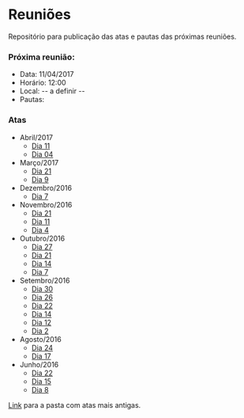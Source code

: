 # Reuniões
Repositório para publicação das atas e pautas das próximas reuniões.

### Próxima reunião:
* Data: 11/04/2017
* Horário: 12:00
* Local: -- a definir --
* Pautas:


### Atas

* Abril/2017
	* [Dia 11](https://drive.google.com/open?id=0B8eSwDIKbcFKNjAwdFRqcGtPNjA)
	* [Dia 04](https://drive.google.com/open?id=0B8eSwDIKbcFKRGEzZDJsbE1GYXc)
* Março/2017
	* [Dia 21](https://drive.google.com/open?id=0B8eSwDIKbcFKSTh0a1phUl9nMUk)
	* [Dia  9](https://drive.google.com/open?id=0B8eSwDIKbcFKVlZTMVpDVzdyUGs)
* Dezembro/2016
	* [Dia  7](https://drive.google.com/open?id=0B8eSwDIKbcFKeVFBZmRnVGlPZVE)
* Novembro/2016
	* [Dia 21](https://drive.google.com/open?id=0B8eSwDIKbcFKWDEtb1NvRloxU0E)
	* [Dia 11](https://drive.google.com/open?id=0B8eSwDIKbcFKd2VuZUYxdkVfTWs)
	* [Dia  4](https://drive.google.com/open?id=0B8eSwDIKbcFKWWFYcWRObzRiRkU)
* Outubro/2016
	* [Dia 27](https://drive.google.com/open?id=0B8eSwDIKbcFKMFZpOG1LVG5vRmc)
	* [Dia 21](https://drive.google.com/open?id=0B8eSwDIKbcFKaVdyUktOOTVtRjQ)
	* [Dia 14](https://drive.google.com/open?id=0B8eSwDIKbcFKMk1IMDZRWmd2VUE)
	* [Dia  7](https://drive.google.com/open?id=0B8eSwDIKbcFKZ1VHQUIwalViSjQ)
* Setembro/2016
	* [Dia 30](https://drive.google.com/open?id=0B8eSwDIKbcFKQ1N0SXpnNWhReDQ)
	* [Dia 26](https://drive.google.com/open?id=0B8eSwDIKbcFKaEZRT1J2NUNvOWc)
	* [Dia 22](https://drive.google.com/open?id=0B8eSwDIKbcFKdmRBZTNzTTkya3M)
	* [Dia 14](https://drive.google.com/open?id=0B8eSwDIKbcFKYmNDUjZMQ0FDU1k)
	* [Dia 12](https://drive.google.com/open?id=0B8eSwDIKbcFKN0c1bnlkQTdlMVU)
	* [Dia  2](https://drive.google.com/open?id=0B8eSwDIKbcFKcGQ2RjZ4SHUwa2c)
* Agosto/2016
	* [Dia 24](https://drive.google.com/open?id=0B8eSwDIKbcFKcXYzaldKVVN5OUk)
	* [Dia 17](https://drive.google.com/open?id=0B8eSwDIKbcFKWkNVcGZ6WEdxMGs)
* Junho/2016
	* [Dia 22](https://drive.google.com/open?id=0B8eSwDIKbcFKRnJVYVMzNFAtcE0)
	* [Dia 15](https://drive.google.com/open?id=0B8eSwDIKbcFKbU1tSktDZzFFM3M)
	* [Dia  8](https://drive.google.com/open?id=0B8eSwDIKbcFKMHlPY3BRZDJFeEk)

[Link](https://drive.google.com/open?id=0B8eSwDIKbcFKbnZRaDlHZFNZbWM) para a
pasta com atas mais antigas.

